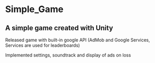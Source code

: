 # Simple_Game
## A simple game created with Unity

Released game with built-in google API (AdMob and Google Services, Services are used for leaderboards)

Implemented settings, soundtrack and display of ads on loss

